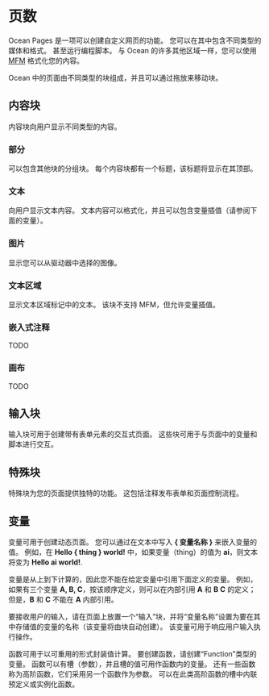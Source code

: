 # 页数

Ocean Pages 是一项可以创建自定义网页的功能。 您可以在其中包含不同类型的媒体和格式。 甚至运行编程脚本。 与 Ocean 的许多其他区域一样，您可以使用 [MFM](./mfm.md) 格式化您的内容。

Ocean 中的页面由不同类型的块组成，并且可以通过拖放来移动块。

## 内容块

内容块向用户显示不同类型的内容。

### 部分

可以包含其他块的分组块。 每个内容块都有一个标题，该标题将显示在其顶部。

### 文本

向用户显示文本内容。 文本内容可以格式化，并且可以包含变量插值（请参阅下面的变量）。

### 图片

显示您可以从驱动器中选择的图像。

### 文本区域

显示文本区域标记中的文本。 该块不支持 MFM，但允许变量插值。

### 嵌入式注释

TODO

### 画布

TODO

## 输入块

输入块可用于创建带有表单元素的交互式页面。 这些块可用于与页面中的变量和脚本进行交互。

## 特殊块

特殊块为您的页面提供独特的功能。 这包括注释发布表单和页面控制流程。

## 变量

变量可用于创建动态页面。 您可以通过在文本中写入 <b>{ 变量名称 }</b> 来嵌入变量的值。 例如，在 <b>Hello { thing } world!</b> 中，如果变量（thing）的值为 <b>ai</b>，则文本将变为 <b>Hello ai world!</b>.

变量是从上到下计算的，因此您不能在给定变量中引用下面定义的变量。 例如，如果有三个变量 <b>A, B, C</b>，按该顺序定义，则可以在内部引用 <b>A</b> 和 <b>B</b> <b>C</b> 的定义； 但是，<b>B</b> 和 <b>C</b> 不能在 <b>A</b> 内部引用。

要接收用户的输入，请在页面上放置一个“输入”块，并将“变量名称”设置为要在其中存储值的变量的名称（该变量将由块自动创建）。
该变量可用于响应用户输入执行操作。

函数可用于以可重用的形式封装值计算。 要创建函数，请创建“Function”类型的变量。 函数可以有槽（参数），并且槽的值可用作函数内的变量。 还有一些函数称为高阶函数，它们采用另一个函数作为参数。 可以在此类高阶函数的槽中内联预定义或实例化函数。

